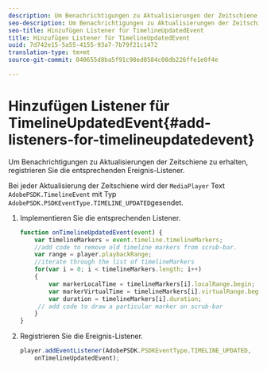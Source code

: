 ```yaml
---
description: Um Benachrichtigungen zu Aktualisierungen der Zeitschiene zu erhalten, registrieren Sie die entsprechenden Ereignis-Listener.
seo-description: Um Benachrichtigungen zu Aktualisierungen der Zeitschiene zu erhalten, registrieren Sie die entsprechenden Ereignis-Listener.
seo-title: Hinzufügen Listener für TimelineUpdatedEvent
title: Hinzufügen Listener für TimelineUpdatedEvent
uuid: 7d742e15-5a55-4155-93a7-7b79f21c1472
translation-type: tm+mt
source-git-commit: 040655d8ba5f91c98ed0584c08db226ffe1e0f4e

---
```



# Hinzufügen Listener für TimelineUpdatedEvent{#add-listeners-for-timelineupdatedevent}

Um Benachrichtigungen zu Aktualisierungen der Zeitschiene zu erhalten, registrieren Sie die entsprechenden Ereignis-Listener.

Bei jeder Aktualisierung der Zeitschiene wird der `MediaPlayer` Text `AdobePSDK.TimelineEvent` mit Typ `AdobePSDK.PSDKEventType.TIMELINE_UPDATED`gesendet.
1. Implementieren Sie die entsprechenden Listener.

   ```js
   function onTimelineUpdatedEvent(event) { 
       var timelineMarkers = event.timeline.timelineMarkers; 
       //add code to remove old timeline markers from scrub-bar. 
       var range = player.playbackRange; 
       //iterate through the list of timelineMarkers 
       for(var i = 0; i < timelineMarkers.length; i++) 
       { 
           var markerLocalTime = timelineMarkers[i].localRange.begin; 
           var markerVirtualTime = timelineMarkers[i].virtualRange.begin; 
           var duration = timelineMarkers[i].duration; 
        // add code to draw a particular marker on scrub-bar 
       }      
   }
   ```

1. Registrieren Sie die Ereignis-Listener.

   ```js
   player.addEventListener(AdobePSDK.PSDKEventType.TIMELINE_UPDATED,  
       onTimelineUpdatedEvent);
   ```

